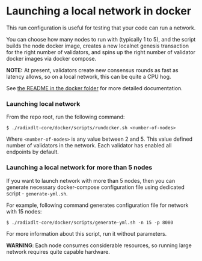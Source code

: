 # Launching a local network in docker

This run configuration is useful for testing that your code can run a network.

You can choose how many nodes to run with (typically 1 to 5), and the script
builds the node docker image, creates a new localnet genesis transaction for the right number
of validators, and spins up the right number of validator docker images via docker compose.

__NOTE:__ At present, validators create new consensus rounds as fast as latency allows, so on a local
network, this can be quite a CPU hog.

See [the README in the docker folder](/docker) for more detailed documentation.

### Launching local network

From the repo root, run the following command:

```shell
$ ./radixdlt-core/docker/scripts/rundocker.sh <number-of-nodes>
```

Where `<number-of-nodes>` is any value between 2 and 5. This value defined number
of validators in the network. Each validator has enabled all endpoints by default.

### Launching a local network for more than 5 nodes

If you want to launch network with more than 5 nodes, then you can generate necessary
docker-compose configuration file using dedicated script - `generate-yml.sh`.

For example, following command generates configuration file for network with 15 nodes:
```shell
$ ./radixdlt-core/docker/scripts/generate-yml.sh -n 15 -p 8080
```
For more information about this script, run it without parameters.

__WARNING__: Each node consumes considerable resources, so running large network requires quite capable hardware.
